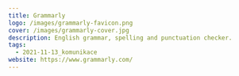 ```yaml
---
title: Grammarly
logo: /images/grammarly-favicon.png
cover: /images/grammarly-cover.jpg
description: English grammar, spelling and punctuation checker.
tags:
  - 2021-11-13_komunikace
website: https://www.grammarly.com/
---
```

